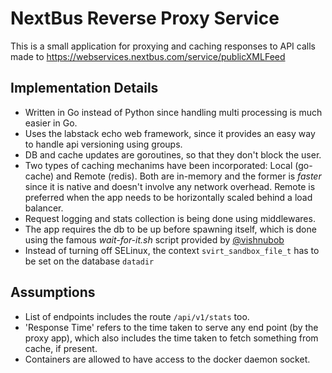 # NextBus Reverse Proxy Service

This is a small application for proxying and caching responses to API calls made to https://webservices.nextbus.com/service/publicXMLFeed

## Implementation Details

* Written in Go instead of Python since handling multi processing is much easier in Go.
* Uses the labstack echo web framework, since it provides an easy way to handle api versioning using groups.
* DB and cache updates are goroutines, so that they don't block the user.
* Two types of caching mechanims have been incorporated: Local (go-cache) and Remote (redis). Both are in-memory and the former is _faster_ since it is native and doesn't involve any network overhead. Remote is preferred when the app needs to be horizontally scaled behind a load balancer.
* Request logging and stats collection is being done using middlewares.
* The app requires the db to be up before spawning itself, which is done using the famous _wait-for-it.sh_ script provided by [@vishnubob](https://github.com/vishnubob/)
* Instead of turning off SELinux, the context `svirt_sandbox_file_t` has to be set on the database `datadir`
  
## Assumptions 

* List of endpoints includes the route `/api/v1/stats` too.
* 'Response Time' refers to the time taken to serve any end point (by the proxy app), which also includes the time taken to fetch something from cache, if present.
* Containers are allowed to have access to the docker daemon socket.
